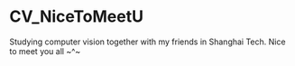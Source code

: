 # CV_NiceToMeetU
Studying computer vision together with my friends in Shanghai Tech. Nice to meet you all ~^~
